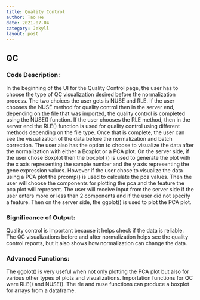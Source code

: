 ```yaml
---
title: Quality Control
author: Tao He
date: 2021-07-04
category: Jekyll
layout: post
---
```


## QC

### Code Description: 
In the beginning of the UI for the Quality Control page, the user has to choose the type of QC visualization desired before the normalization process. The two choices the user gets is NUSE and RLE. If the user chooses the NUSE method for quality control then in the server end, depending on the file that was imported, the quality control is completed using the NUSE() function. If the user chooses the RLE method, then in the server end the RLE() function is used for quality control using different methods depending on the file type. Once that is complete, the user can see the visualization of the data before the normalization and batch correction. The user also has the option to choose to visualize the data after the normalization with either a Boxplot or a PCA plot. On the server side, if the user chose Boxplot then the boxplot () is used to generate the plot with the x axis representing the sample number and the y axis representing the gene expression values. However if the user chose to visualize the data using a PCA plot the prcomp() is used to calculate the pca values. Then the user will choose the components for plotting the pca and the feature the pca plot will represent. The user will receive input from the server side if the user enters more or less than 2 components and if the user did not specify a feature. Then on the server side, the ggplot() is used to plot the PCA plot. 

### Significance of Output: 
Quality control is important because it helps check if the data is reliable. The QC visualizations before and after normalization helps see the quality control reports, but it also shows how normalization can change the data. 

### Advanced Functions: 
The ggplot() is very useful when not only plotting the PCA plot but also for various other types of plots and visualizations. Importation functions for QC were RLE() and NUSE(). The rle and nuse functions can produce a boxplot for arrays from a dataframe. 
